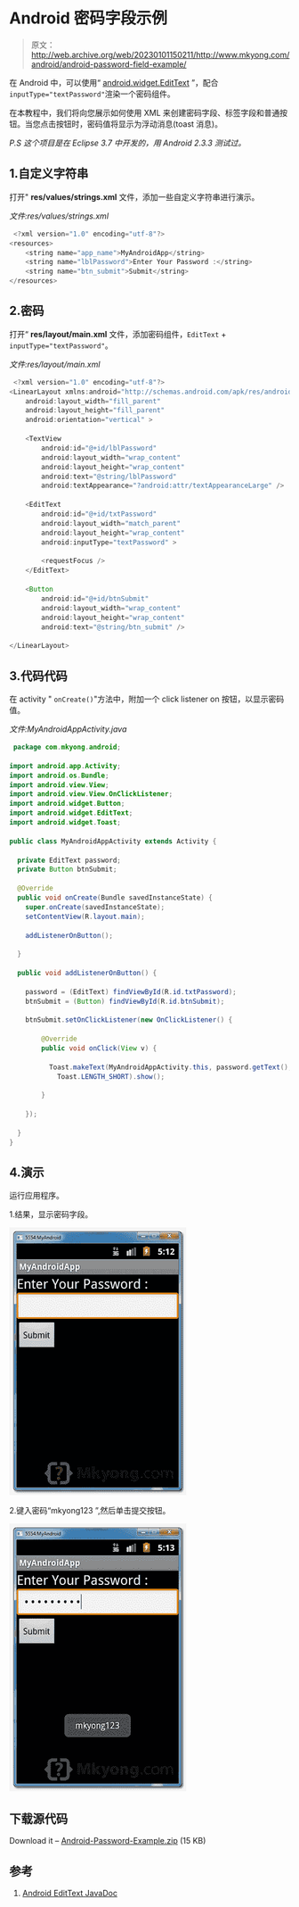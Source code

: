 # Android 密码字段示例

> 原文：<http://web.archive.org/web/20230101150211/http://www.mkyong.com/android/android-password-field-example/>

在 Android 中，可以使用“ [android.widget.EditText](http://web.archive.org/web/20221007005658/https://developer.android.com/reference/android/widget/EditText.html) ”，配合`inputType="textPassword"`渲染一个密码组件。

在本教程中，我们将向您展示如何使用 XML 来创建密码字段、标签字段和普通按钮。当您点击按钮时，密码值将显示为浮动消息(toast 消息)。

*P.S 这个项目是在 Eclipse 3.7 中开发的，用 Android 2.3.3 测试过。*

## 1.自定义字符串

打开" **res/values/strings.xml** 文件，添加一些自定义字符串进行演示。

*文件:res/values/strings.xml*

```java
 <?xml version="1.0" encoding="utf-8"?>
<resources>
    <string name="app_name">MyAndroidApp</string>
    <string name="lblPassword">Enter Your Password :</string>
    <string name="btn_submit">Submit</string>
</resources> 
```

## 2.密码

打开“ **res/layout/main.xml** 文件，添加密码组件，`EditText` + `inputType="textPassword"`。

*文件:res/layout/main.xml*

```java
 <?xml version="1.0" encoding="utf-8"?>
<LinearLayout xmlns:android="http://schemas.android.com/apk/res/android"
    android:layout_width="fill_parent"
    android:layout_height="fill_parent"
    android:orientation="vertical" >

    <TextView
        android:id="@+id/lblPassword"
        android:layout_width="wrap_content"
        android:layout_height="wrap_content"
        android:text="@string/lblPassword"
        android:textAppearance="?android:attr/textAppearanceLarge" />

    <EditText
        android:id="@+id/txtPassword"
        android:layout_width="match_parent"
        android:layout_height="wrap_content"
        android:inputType="textPassword" >

        <requestFocus />
    </EditText>

    <Button
        android:id="@+id/btnSubmit"
        android:layout_width="wrap_content"
        android:layout_height="wrap_content"
        android:text="@string/btn_submit" />

</LinearLayout> 
```

## 3.代码代码

在 activity " `onCreate()`"方法中，附加一个 click listener on 按钮，以显示密码值。

*文件:MyAndroidAppActivity.java*

```java
 package com.mkyong.android;

import android.app.Activity;
import android.os.Bundle;
import android.view.View;
import android.view.View.OnClickListener;
import android.widget.Button;
import android.widget.EditText;
import android.widget.Toast;

public class MyAndroidAppActivity extends Activity {

  private EditText password;
  private Button btnSubmit;

  @Override
  public void onCreate(Bundle savedInstanceState) {
	super.onCreate(savedInstanceState);
	setContentView(R.layout.main);

	addListenerOnButton();

  }

  public void addListenerOnButton() {

	password = (EditText) findViewById(R.id.txtPassword);	
	btnSubmit = (Button) findViewById(R.id.btnSubmit);

	btnSubmit.setOnClickListener(new OnClickListener() {

		@Override
		public void onClick(View v) {

		  Toast.makeText(MyAndroidAppActivity.this, password.getText(),
			Toast.LENGTH_SHORT).show();

		}

	});

  }
} 
```

## 4.演示

运行应用程序。

1.结果，显示密码字段。

![android password demo1](img/a6d16278e4a838a9ca31d4818801af47.png "android-password-demo1")

2.键入密码“mkyong123 ”,然后单击提交按钮。

![android password demo2](img/489cdb4a7e0d9e0c36f776c1f9d8b282.png "android-password-demo2")

## 下载源代码

Download it – [Android-Password-Example.zip](http://web.archive.org/web/20221007005658/http://www.mkyong.com/wp-content/uploads/2011/11/Android-Password-Example.zip) (15 KB)

## 参考

1.  [Android EditText JavaDoc](http://web.archive.org/web/20221007005658/https://developer.android.com/reference/android/widget/EditText.html)

<input type="hidden" id="mkyong-current-postId" value="10227">